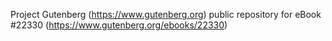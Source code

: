 Project Gutenberg (https://www.gutenberg.org) public repository for eBook #22330 (https://www.gutenberg.org/ebooks/22330)
